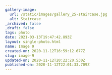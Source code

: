 ```yaml
---
gallery-image:
  url: /static/images/gallery_25-staircase.jpg
  alt: Staircase
_archived: false
_draft: false
tags: photo
date: 2021-03-13T19:47:42.893Z
layout: single-photo.html
name: Image 9
created-on: 2020-11-12T16:59:12.677Z
slug: image-9
updated-on: 2020-11-12T20:22:20.530Z
published-on: 2020-11-12T22:01:33.709Z
---
```


